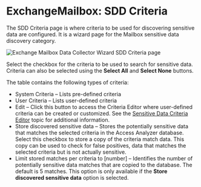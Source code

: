 # ExchangeMailbox: SDD Criteria

The SDD Criteria page is where criteria to be used for discovering sensitive data are configured. It
is a wizard page for the Mailbox sensitive data discovery category.

![Exchange Mailbox Data Collector Wizard SDD Criteria page](/img/product_docs/accessanalyzer/admin/datacollector/fsaa/sddcriteria.webp)

Select the checkbox for the criteria to be used to search for sensitive data. Criteria can also be
selected using the **Select All** and **Select None** buttons.

The table contains the following types of criteria:

- System Criteria – Lists pre-defined criteria
- User Criteria – Lists user-defined criteria
- Edit – Click this button to access the Criteria Editor where user-defined criteria can be created
  or customized. See the
  [Sensitive Data Criteria Editor](/docs/accessanalyzer/12.0/sensitivedatadiscovery/criteriaeditor/overview.md) topic
  for additional information.
- Store discovered sensitive data – Stores the potentially sensitive data that matches the selected
  criteria in the Access Analyzer database. Select this checkbox to store a copy of the criteria
  match data. This copy can be used to check for false positives, data that matches the selected
  criteria but is not actually sensitive.
- Limit stored matches per criteria to [number] – Identifies the number of potentially sensitive
  data matches that are copied to the database. The default is 5 matches. This option is only
  available if the **Store discovered sensitive data** option is selected.

